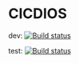 # CICDIOS

dev: [![Build status](https://build.appcenter.ms/v0.1/apps/01e3a824-8e34-4729-b590-68befaeca3de/branches/dev/badge)](https://appcenter.ms)

test: [![Build status](https://build.appcenter.ms/v0.1/apps/01e3a824-8e34-4729-b590-68befaeca3de/branches/test/badge)](https://appcenter.ms)
